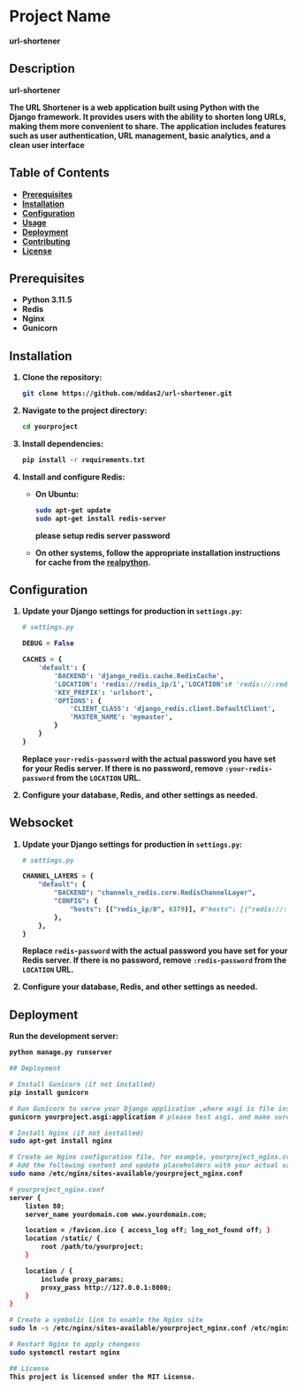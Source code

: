 ﻿# Project Name
<b>url-shortener<b>

## Description

url-shortener

The URL Shortener is a web application built using Python with the Django framework. It provides users with the ability to shorten long URLs, making them more convenient to share. The application includes features such as user authentication, URL management, basic analytics, and a clean user interface

## Table of Contents

- [Prerequisites](#prerequisites)
- [Installation](#installation)
- [Configuration](#configuration)
- [Usage](#usage)
- [Deployment](#deployment)
- [Contributing](#contributing)
- [License](#license)

## Prerequisites

- Python 3.11.5
- Redis
- Nginx
- Gunicorn

## Installation

1. **Clone the repository:**

    ```bash
    git clone https://github.com/mddas2/url-shortener.git
    ```

2. **Navigate to the project directory:**

    ```bash
    cd yourproject
    ```

3. **Install dependencies:**

    ```bash
    pip install -r requirements.txt
    ```

4. **Install and configure Redis:**

    - On Ubuntu:

        ```bash
        sudo apt-get update
        sudo apt-get install redis-server
        ```
        please setup redis server password
    - On other systems, follow the appropriate installation instructions for cache from the [realpython](https://pypi.org/project/channels-redis/).

## Configuration

1. **Update your Django settings for production in `settings.py`:**

    ```python
    # settings.py

    DEBUG = False

    CACHES = {
        'default': {
            'BACKEND': 'django_redis.cache.RedisCache',
            'LOCATION': 'redis://redis_ip/1','LOCATION':# 'redis://:redis-password@redis_ip:6379/1',  
            'KEY_PREFIX': 'urlshort',
            'OPTIONS': {
                'CLIENT_CLASS': 'django_redis.client.DefaultClient',
                'MASTER_NAME': 'mymaster',
            }
        }
    }
    ```

    Replace `your-redis-password` with the actual password you have set for your Redis server. If there is no password, remove `:your-redis-password` from the `LOCATION` URL.

2. **Configure your database, Redis, and other settings as needed.**

## Websocket

1. **Update your Django settings for production in `settings.py`:**

    ```python
    # settings.py

    CHANNEL_LAYERS = {
        "default": {
            "BACKEND": "channels_redis.core.RedisChannelLayer",
            "CONFIG": {
                "hosts": [("redis_ip/0", 6379)], #"hosts": [("redis://:redis-password@redis_ip:6379/0",)],
            },
        },
    }
    ```

    Replace `redis-password` with the actual password you have set for your Redis server. If there is no password, remove `:redis-password` from the `LOCATION` URL.

2. **Configure your database, Redis, and other settings as needed.**

## Deployment

Run the development server:

```bash
python manage.py runserver

## Deployment

# Install Gunicorn (if not installed)
pip install gunicorn

# Run Gunicorn to serve your Django application ,where asgi is file inside setting.py
gunicorn yourproject.asgi:application # please test asgi, and make sure websocket is running

# Install Nginx (if not installed)
sudo apt-get install nginx

# Create an Nginx configuration file, for example, yourproject_nginx.conf
# Add the following content and update placeholders with your actual values
sudo nano /etc/nginx/sites-available/yourproject_nginx.conf

# yourproject_nginx.conf
server {
    listen 80;
    server_name yourdomain.com www.yourdomain.com;

    location = /favicon.ico { access_log off; log_not_found off; }
    location /static/ {
        root /path/to/yourproject;
    }

    location / {
        include proxy_params;
        proxy_pass http://127.0.0.1:8000;
    }
}

# Create a symbolic link to enable the Nginx site
sudo ln -s /etc/nginx/sites-available/yourproject_nginx.conf /etc/nginx/sites-enabled/

# Restart Nginx to apply changess
sudo systemctl restart nginx

## License
This project is licensed under the MIT License.
   ```
